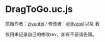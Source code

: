 # DragToGo.uc.js

原始作者：[ziyunfei](https://developer.mozilla.org/en-US/profiles/ziyunfei) / 修改者：@[Byzod](https://twitter.com/byzod) 以及 我

仅用来记录自己的修改rev，如有不妥请告知。
